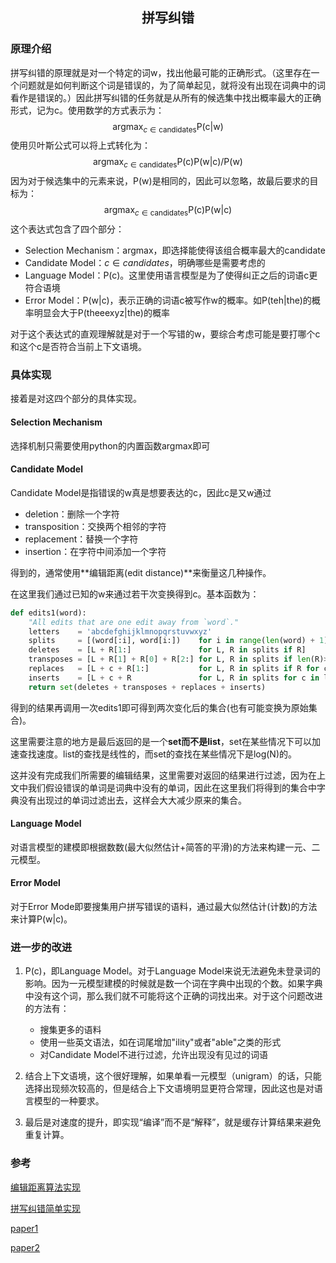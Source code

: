 ## <p align='center'>拼写纠错</p>

### 原理介绍

拼写纠错的原理就是对一个特定的词w，找出他最可能的正确形式。（这里存在一个问题就是如何判断这个词是错误的，为了简单起见，就将没有出现在词典中的词看作是错误的。）因此拼写纠错的任务就是从所有的候选集中找出概率最大的正确形式，记为c。使用数学的方式表示为：
$$
\operatorname{arg\max}_{c\in \text {candidates}} \mathrm{P(c|w)}
$$
使用贝叶斯公式可以将上式转化为：
$$
\operatorname{arg\max}_{c\in \text {candidates}} \mathrm{P(c)}\mathrm{P(w|c)}/\mathrm{P(w)}
$$
因为对于候选集中的元素来说，$\mathrm{P(w)}$是相同的，因此可以忽略，故最后要求的目标为：
$$
\operatorname{arg\max}_{c\in \text {candidates}} \mathrm{P(c)}\mathrm{P(w|c)}
$$
这个表达式包含了四个部分：

- Selection Mechanism：argmax，即选择能使得该组合概率最大的candidate
- Candidate Model：$c \in candidates$，明确哪些是需要考虑的
- Language Model：P(c)。这里使用语言模型是为了使得纠正之后的词语c更符合语境
- Error Model：P(w|c)，表示正确的词语c被写作w的概率。如P(teh|the)的概率明显会大于P(theeexyz|the)的概率

对于这个表达式的直观理解就是对于一个写错的w，要综合考虑可能是要打哪个c和这个c是否符合当前上下文语境。

### 具体实现

接着是对这四个部分的具体实现。

#### Selection Mechanism

选择机制只需要使用python的内置函数argmax即可

#### Candidate Model

Candidate Model是指错误的w真是想要表达的c，因此c是又w通过

- deletion：删除一个字符
- transposition：交换两个相邻的字符
- replacement：替换一个字符
- insertion：在字符中间添加一个字符

得到的，通常使用**编辑距离(edit distance)**来衡量这几种操作。

在这里我们通过已知的w来通过若干次变换得到c。基本函数为：

```python
def edits1(word):
    "All edits that are one edit away from `word`."
    letters    = 'abcdefghijklmnopqrstuvwxyz'
    splits     = [(word[:i], word[i:])    for i in range(len(word) + 1)]
    deletes    = [L + R[1:]               for L, R in splits if R]
    transposes = [L + R[1] + R[0] + R[2:] for L, R in splits if len(R)>1]
    replaces   = [L + c + R[1:]           for L, R in splits if R for c in letters]
    inserts    = [L + c + R               for L, R in splits for c in letters]
    return set(deletes + transposes + replaces + inserts)
```

得到的结果再调用一次edits1即可得到两次变化后的集合(也有可能变换为原始集合)。

这里需要注意的地方是最后返回的是一个**set而不是list**，set在某些情况下可以加速查找速度。list的查找是线性的，而set的查找在某些情况下是log(N)的。

这并没有完成我们所需要的编辑结果，这里需要对返回的结果进行过滤，因为在上文中我们假设错误的单词是词典中没有的单词，因此在这里我们将得到的集合中字典没有出现过的单词过滤出去，这样会大大减少原来的集合。

#### Language Model

对语言模型的建模即根据数数(最大似然估计+简答的平滑)的方法来构建一元、二元模型。

#### Error Model

对于Error Mode即要搜集用户拼写错误的语料，通过最大似然估计(计数)的方法来计算P(w|c)。

### 进一步的改进

1. P(c)，即Language Model。对于Language Model来说无法避免未登录词的影响。因为一元模型建模的时候就是数一个词在字典中出现的个数。如果字典中没有这个词，那么我们就不可能将这个正确的词找出来。对于这个问题改进的方法有：

   - 搜集更多的语料
   - 使用一些英文语法，如在词尾增加"ility"或者"able"之类的形式
   - 对Candidate Model不进行过滤，允许出现没有见过的词语

2. 结合上下文语境，这个很好理解，如果单看一元模型（unigram）的话，只能选择出现频次较高的，但是结合上下文语境明显更符合常理，因此这也是对语言模型的一种要求。
3. 最后是对速度的提升，即实现“编译”而不是“解释”，就是缓存计算结果来避免重复计算。

### 参考

[编辑距离算法实现](https://www.geeksforgeeks.org/edit-distance-dp-5/)

[拼写纠错简单实现](https://norvig.com/spell-correct.html)

[paper1](http://static.googleusercontent.com/media/research.google.com/en/us/pubs/archive/36180.pdf)

[paper2](http://citeseerx.ist.psu.edu/viewdoc/download;jsessionid=52A3B869596656C9DA285DCE83A0339F?doi=10.1.1.146.4390&rep=rep1&type=pdf)

